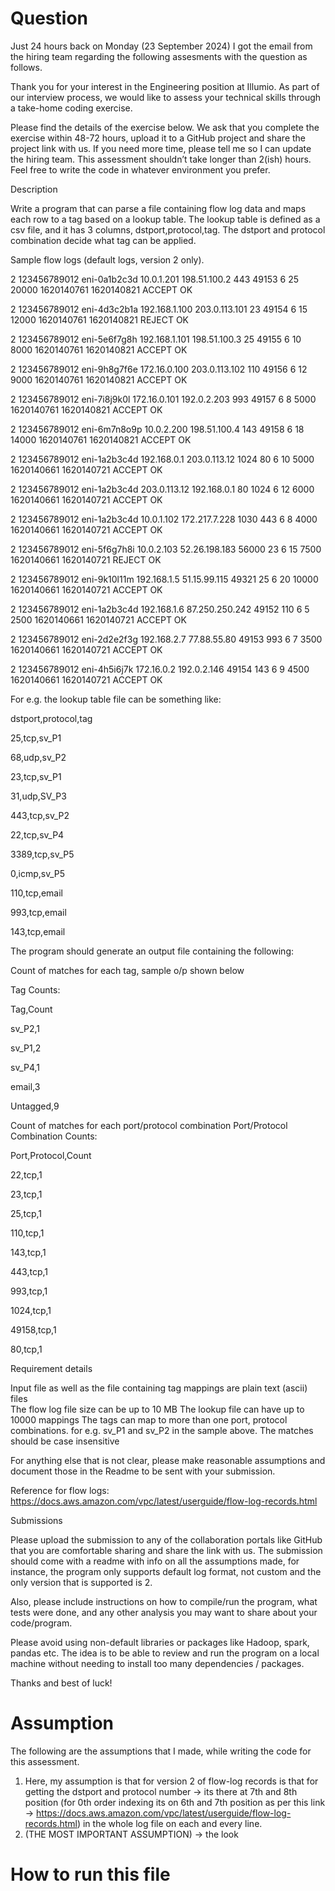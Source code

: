 # Question
Just 24 hours back on Monday (23 September 2024) I got the email from the hiring team regarding the following assesments with the question as follows.

Thank you for your interest in the Engineering position at Illumio. As part of our interview process, we would like to assess your technical skills through a take-home coding exercise. 

Please find the details of the exercise below. We ask that you complete the exercise within 48-72 hours, upload it to a GitHub project and share the project link with us. If you need more time, please tell me so I can update the hiring team. This assessment shouldn’t take longer than 2(ish) hours. Feel free to write the code in whatever environment you prefer.  

Description 

Write a program that can parse a file containing flow log data and maps each row to a tag based on a lookup table. The lookup table is defined as a csv file, and it has 3 columns, dstport,protocol,tag.   The dstport and protocol combination decide what tag can be applied.   

Sample flow logs (default logs, version 2 only). 

2 123456789012 eni-0a1b2c3d 10.0.1.201 198.51.100.2 443 49153 6 25 20000 1620140761 1620140821 ACCEPT OK 

 2 123456789012 eni-4d3c2b1a 192.168.1.100 203.0.113.101 23 49154 6 15 12000 1620140761 1620140821 REJECT OK 

 2 123456789012 eni-5e6f7g8h 192.168.1.101 198.51.100.3 25 49155 6 10 8000 1620140761 1620140821 ACCEPT OK 

 2 123456789012 eni-9h8g7f6e 172.16.0.100 203.0.113.102 110 49156 6 12 9000 1620140761 1620140821 ACCEPT OK 

 2 123456789012 eni-7i8j9k0l 172.16.0.101 192.0.2.203 993 49157 6 8 5000 1620140761 1620140821 ACCEPT OK 

 2 123456789012 eni-6m7n8o9p 10.0.2.200 198.51.100.4 143 49158 6 18 14000 1620140761 1620140821 ACCEPT OK 

 2 123456789012 eni-1a2b3c4d 192.168.0.1 203.0.113.12 1024 80 6 10 5000 1620140661 1620140721 ACCEPT OK 

 2 123456789012 eni-1a2b3c4d 203.0.113.12 192.168.0.1 80 1024 6 12 6000 1620140661 1620140721 ACCEPT OK 

 2 123456789012 eni-1a2b3c4d 10.0.1.102 172.217.7.228 1030 443 6 8 4000 1620140661 1620140721 ACCEPT OK 

 2 123456789012 eni-5f6g7h8i 10.0.2.103 52.26.198.183 56000 23 6 15 7500 1620140661 1620140721 REJECT OK 

 2 123456789012 eni-9k10l11m 192.168.1.5 51.15.99.115 49321 25 6 20 10000 1620140661 1620140721 ACCEPT OK 

 2 123456789012 eni-1a2b3c4d 192.168.1.6 87.250.250.242 49152 110 6 5 2500 1620140661 1620140721 ACCEPT OK 

 2 123456789012 eni-2d2e2f3g 192.168.2.7 77.88.55.80 49153 993 6 7 3500 1620140661 1620140721 ACCEPT OK 

 2 123456789012 eni-4h5i6j7k 172.16.0.2 192.0.2.146 49154 143 6 9 4500 1620140661 1620140721 ACCEPT OK 

 

For e.g.  the lookup table file can be something like: 

dstport,protocol,tag 

25,tcp,sv_P1 

68,udp,sv_P2 

23,tcp,sv_P1 

31,udp,SV_P3 

443,tcp,sv_P2 

22,tcp,sv_P4 

3389,tcp,sv_P5 

0,icmp,sv_P5 

110,tcp,email 

993,tcp,email 

143,tcp,email 

 

The program should generate an output file containing the following: 

Count of matches for each tag, sample o/p shown below 
 

Tag Counts: 

Tag,Count 

sv_P2,1 

sv_P1,2 

sv_P4,1 

email,3 

Untagged,9          

Count of matches for each port/protocol combination 
Port/Protocol Combination Counts: 

 Port,Protocol,Count 

22,tcp,1 

23,tcp,1 

25,tcp,1 

110,tcp,1 

143,tcp,1 

443,tcp,1 

993,tcp,1 

1024,tcp,1 

49158,tcp,1 

80,tcp,1 

 
Requirement details 

Input file as well as the file containing tag mappings are plain text (ascii) files  
The flow log file size can be up to 10 MB 
The lookup file can have up to 10000 mappings 
The tags can map to more than one port, protocol combinations.  for e.g. sv_P1 and sv_P2 in the sample above. 
The matches should be case insensitive 
 

For anything else that is not clear, please make reasonable assumptions and document those in the Readme to be sent with your submission.   

Reference for flow logs: https://docs.aws.amazon.com/vpc/latest/userguide/flow-log-records.html  

Submissions 

Please upload the submission to any of the collaboration portals like GitHub that you are comfortable sharing and share the link with us.   The submission should come with a readme with info on all the assumptions made, for instance, the program only supports default log format, not custom and the only version that is supported is 2. 

Also, please include instructions on how to compile/run the program, what tests were done, and any other analysis you may want to share about your code/program.  

Please avoid using non-default libraries or packages like Hadoop, spark, pandas etc. The idea is to be able to review and run the program on a local machine without needing to install too many dependencies / packages.  

 

Thanks and best of luck!

# Assumption

The following are the assumptions that I made, while writing the code for this assessment.

1. Here, my assumption is that for version 2 of flow-log records is that for getting the dstport and protocol number -> its there at 7th and 8th position (for 0th order indexing its on 6th and 7th position as per this link -> https://docs.aws.amazon.com/vpc/latest/userguide/flow-log-records.html) in the whole log file on each and every line.
2. (THE MOST IMPORTANT ASSUMPTION) -> the look





# How to run this file